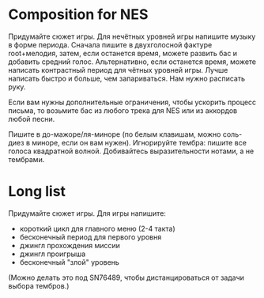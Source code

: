 # Composition for NES

Придумайте сюжет игры. Для нечётных уровней игры напишите музыку в форме периода. Сначала пишите в двухголосной фактуре root+мелодия, затем, если останется время, можете развить бас и добавить средний голос. Альтернативно, если останется время, можете написать контрастный период для чётных уровней игры. Лучше написать быстро и больше, чем запариваться. Нам нужно расписать руку.

Если вам нужны дополнительные ограничения, чтобы ускорить процесс письма, то возьмите бас из любого трека для NES или из аккордов любой песни.

Пишите в до-мажоре/ля-миноре (по белым клавишам, можно соль-диез в миноре, если он вам нужен). Игнорируйте тембра: пишите все голоса квадратной волной. Добивайтесь выразительности нотами, а не тембрами.


# Long list

Придумайте сюжет игры. Для игры напишите:

- короткий цикл для главного меню (2-4 такта)
- бесконечный период для первого уровня
- джингл прохождения миссии
- джингл проигрыша
- бесконечный "злой" уровень


(Можно делать это под SN76489, чтобы дистанцироваться от задачи выбора тембров.)


